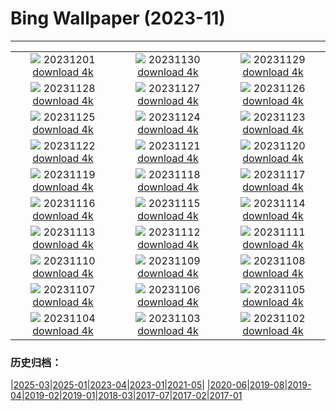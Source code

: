 # Bing Wallpaper (2023-11)
**************
| | | |
| :----: | :----: | :----: |
| ![](https://www.bing.com/th?id=OHR.IcebergAntarctica_JA-JP7499377944_1920x1080.jpg) 20231201 [download 4k](https://www.bing.com/th?id=OHR.IcebergAntarctica_JA-JP7499377944_UHD.jpg) | ![](https://www.bing.com/th?id=OHR.TrotternishStorr_JA-JP7531639858_1920x1080.jpg) 20231130 [download 4k](https://www.bing.com/th?id=OHR.TrotternishStorr_JA-JP7531639858_UHD.jpg) | ![](https://www.bing.com/th?id=OHR.TreeLighting_JA-JP6880977842_1920x1080.jpg) 20231129 [download 4k](https://www.bing.com/th?id=OHR.TreeLighting_JA-JP6880977842_UHD.jpg) |
| ![](https://www.bing.com/th?id=OHR.HumanKindness_JA-JP6290539891_1920x1080.jpg) 20231128 [download 4k](https://www.bing.com/th?id=OHR.HumanKindness_JA-JP6290539891_UHD.jpg) | ![](https://www.bing.com/th?id=OHR.RioNegro_JA-JP6030654959_1920x1080.jpg) 20231127 [download 4k](https://www.bing.com/th?id=OHR.RioNegro_JA-JP6030654959_UHD.jpg) | ![](https://www.bing.com/th?id=OHR.BathingDay2023_JA-JP8643192749_1920x1080.jpg) 20231126 [download 4k](https://www.bing.com/th?id=OHR.BathingDay2023_JA-JP8643192749_UHD.jpg) |
| ![](https://www.bing.com/th?id=OHR.TajoRiver_JA-JP5452234121_1920x1080.jpg) 20231125 [download 4k](https://www.bing.com/th?id=OHR.TajoRiver_JA-JP5452234121_UHD.jpg) | ![](https://www.bing.com/th?id=OHR.HallofMosses_JA-JP4877057961_1920x1080.jpg) 20231124 [download 4k](https://www.bing.com/th?id=OHR.HallofMosses_JA-JP4877057961_UHD.jpg) | ![](https://www.bing.com/th?id=OHR.BradgateFallow_JA-JP4632580137_1920x1080.jpg) 20231123 [download 4k](https://www.bing.com/th?id=OHR.BradgateFallow_JA-JP4632580137_UHD.jpg) |
| ![](https://www.bing.com/th?id=OHR.Xiaoxue2023_JA-JP4270732262_1920x1080.jpg) 20231122 [download 4k](https://www.bing.com/th?id=OHR.Xiaoxue2023_JA-JP4270732262_UHD.jpg) | ![](https://www.bing.com/th?id=OHR.HelloSeal_JA-JP3912417099_1920x1080.jpg) 20231121 [download 4k](https://www.bing.com/th?id=OHR.HelloSeal_JA-JP3912417099_UHD.jpg) | ![](https://www.bing.com/th?id=OHR.ChapmanAdventure_JA-JP3299214561_1920x1080.jpg) 20231120 [download 4k](https://www.bing.com/th?id=OHR.ChapmanAdventure_JA-JP3299214561_UHD.jpg) |
| ![](https://www.bing.com/th?id=OHR.FrozenBog_JA-JP3036034875_1920x1080.jpg) 20231119 [download 4k](https://www.bing.com/th?id=OHR.FrozenBog_JA-JP3036034875_UHD.jpg) | ![](https://www.bing.com/th?id=OHR.MilsePolarBear_JA-JP2676664686_1920x1080.jpg) 20231118 [download 4k](https://www.bing.com/th?id=OHR.MilsePolarBear_JA-JP2676664686_UHD.jpg) | ![](https://www.bing.com/th?id=OHR.SnakeRiverTeton_JA-JP1792583691_1920x1080.jpg) 20231117 [download 4k](https://www.bing.com/th?id=OHR.SnakeRiverTeton_JA-JP1792583691_UHD.jpg) |
| ![](https://www.bing.com/th?id=OHR.AthensAcropolis_JA-JP1206532220_1920x1080.jpg) 20231116 [download 4k](https://www.bing.com/th?id=OHR.AthensAcropolis_JA-JP1206532220_UHD.jpg) | ![](https://www.bing.com/th?id=OHR.ShichiGoSan2023_JA-JP6423389600_1920x1080.jpg) 20231115 [download 4k](https://www.bing.com/th?id=OHR.ShichiGoSan2023_JA-JP6423389600_UHD.jpg) | ![](https://www.bing.com/th?id=OHR.RussellLupines_JA-JP1047682065_1920x1080.jpg) 20231114 [download 4k](https://www.bing.com/th?id=OHR.RussellLupines_JA-JP1047682065_UHD.jpg) |
| ![](https://www.bing.com/th?id=OHR.OliveOrchard_JA-JP4824162139_1920x1080.jpg) 20231113 [download 4k](https://www.bing.com/th?id=OHR.OliveOrchard_JA-JP4824162139_UHD.jpg) | ![](https://www.bing.com/th?id=OHR.DiwaliAyodhya_JA-JP0829173693_1920x1080.jpg) 20231112 [download 4k](https://www.bing.com/th?id=OHR.DiwaliAyodhya_JA-JP0829173693_UHD.jpg) | ![](https://www.bing.com/th?id=OHR.SarekSweden_JA-JP0736730927_1920x1080.jpg) 20231111 [download 4k](https://www.bing.com/th?id=OHR.SarekSweden_JA-JP0736730927_UHD.jpg) |
| ![](https://www.bing.com/th?id=OHR.BadlandsSunrise_JA-JP0594221338_1920x1080.jpg) 20231110 [download 4k](https://www.bing.com/th?id=OHR.BadlandsSunrise_JA-JP0594221338_UHD.jpg) | ![](https://www.bing.com/th?id=OHR.NorwayBirch_JA-JP0530837645_1920x1080.jpg) 20231109 [download 4k](https://www.bing.com/th?id=OHR.NorwayBirch_JA-JP0530837645_UHD.jpg) | ![](https://www.bing.com/th?id=OHR.Lidong2023_JA-JP3829424254_1920x1080.jpg) 20231108 [download 4k](https://www.bing.com/th?id=OHR.Lidong2023_JA-JP3829424254_UHD.jpg) |
| ![](https://www.bing.com/th?id=OHR.KirkilaiTower_JA-JP2022080593_1920x1080.jpg) 20231107 [download 4k](https://www.bing.com/th?id=OHR.KirkilaiTower_JA-JP2022080593_UHD.jpg) | ![](https://www.bing.com/th?id=OHR.LagoPehoe_JA-JP3134234118_1920x1080.jpg) 20231106 [download 4k](https://www.bing.com/th?id=OHR.LagoPehoe_JA-JP3134234118_UHD.jpg) | ![](https://www.bing.com/th?id=OHR.SilencioSpain_JA-JP2937040234_1920x1080.jpg) 20231105 [download 4k](https://www.bing.com/th?id=OHR.SilencioSpain_JA-JP2937040234_UHD.jpg) |
| ![](https://www.bing.com/th?id=OHR.BisonSnow_JA-JP2748366682_1920x1080.jpg) 20231104 [download 4k](https://www.bing.com/th?id=OHR.BisonSnow_JA-JP2748366682_UHD.jpg) | ![](https://www.bing.com/th?id=OHR.ManateeMama_JA-JP0142051639_1920x1080.jpg) 20231103 [download 4k](https://www.bing.com/th?id=OHR.ManateeMama_JA-JP0142051639_UHD.jpg) | ![](https://www.bing.com/th?id=OHR.DeathValleySalt_JA-JP5389792178_1920x1080.jpg) 20231102 [download 4k](https://www.bing.com/th?id=OHR.DeathValleySalt_JA-JP5389792178_UHD.jpg) |

### 历史归档：

|[2025-03](bing/2025-03/2025-03.md)|[2025-01](bing/2025-01/2025-01.md)|[2023-04](bing/2023-04/2023-04.md)|[2023-01](bing/2023-01/2023-01.md)|[2021-05](bing/2021-05/2021-05.md)|
|[2020-06](bing/2020-06/2020-06.md)|[2019-08](bing/2019-08/2019-08.md)|[2019-04](bing/2019-04/2019-04.md)|[2019-02](bing/2019-02/2019-02.md)|[2019-01](bing/2019-01/2019-01.md)|[2018-03](bing/2018-03/2018-03.md)|[2017-07](bing/2017-07/2017-07.md)|[2017-02](bing/2017-02/2017-02.md)|[2017-01](bing/2017-01/2017-01.md)